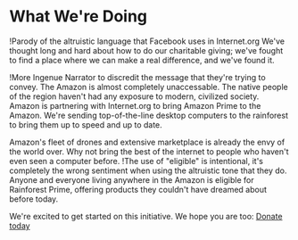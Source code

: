 What We're Doing
================
!Parody of the altruistic language that Facebook uses in Internet.org
We've thought long and hard about how to do our charitable giving; we've fought to find a place where we can make a real difference, and we've found it.

!More Ingenue Narrator to discredit the message that they're trying to convey.
The Amazon is almost completely unaccessable. The native people of the region haven't had any exposure to modern, civilized society. 
Amazon is partnering with Internet.org to bring Amazon Prime to the Amazon. We're sending top-of-the-line desktop computers to the rainforest to bring them up to speed and up to date. 

Amazon's fleet of drones and extensive marketplace is already the envy of the world over. Why not bring the best of the internet to people who haven't even seen a computer before.
!The use of "eligible" is intentional, it's completely the wrong sentiment when using the altruistic tone that they do.
Anyone and everyone living anywhere in the Amazon is eligible for Rainforest Prime, offering products they couldn't have dreamed about before today.

We're excited to get started on this initiative. We hope you are too:
[Donate today](amazon.racing)
